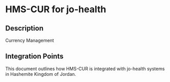 # HMS-CUR for jo-health

## Description

Currency Management

## Integration Points

This document outlines how HMS-CUR is integrated with jo-health systems in Hashemite Kingdom of Jordan.
